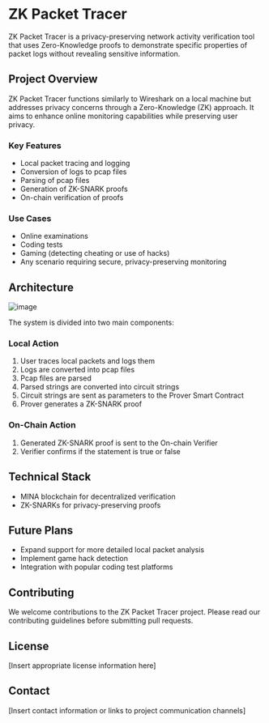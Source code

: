 # ZK Packet Tracer

ZK Packet Tracer is a privacy-preserving network activity verification tool that uses Zero-Knowledge proofs to demonstrate specific properties of packet logs without revealing sensitive information.

## Project Overview

ZK Packet Tracer functions similarly to Wireshark on a local machine but addresses privacy concerns through a Zero-Knowledge (ZK) approach. It aims to enhance online monitoring capabilities while preserving user privacy.

### Key Features

- Local packet tracing and logging
- Conversion of logs to pcap files
- Parsing of pcap files
- Generation of ZK-SNARK proofs
- On-chain verification of proofs

### Use Cases

- Online examinations
- Coding tests
- Gaming (detecting cheating or use of hacks)
- Any scenario requiring secure, privacy-preserving monitoring

## Architecture
![image](https://github.com/user-attachments/assets/f3ed64ef-91e0-4550-9920-e40d5a9f8483)


The system is divided into two main components:

### Local Action

1. User traces local packets and logs them
2. Logs are converted into pcap files
3. Pcap files are parsed
4. Parsed strings are converted into circuit strings
5. Circuit strings are sent as parameters to the Prover Smart Contract
6. Prover generates a ZK-SNARK proof

### On-Chain Action

1. Generated ZK-SNARK proof is sent to the On-chain Verifier
2. Verifier confirms if the statement is true or false

## Technical Stack

- MINA blockchain for decentralized verification
- ZK-SNARKs for privacy-preserving proofs

## Future Plans

- Expand support for more detailed local packet analysis
- Implement game hack detection
- Integration with popular coding test platforms

## Contributing

We welcome contributions to the ZK Packet Tracer project. Please read our contributing guidelines before submitting pull requests.

## License

[Insert appropriate license information here]

## Contact

[Insert contact information or links to project communication channels]

